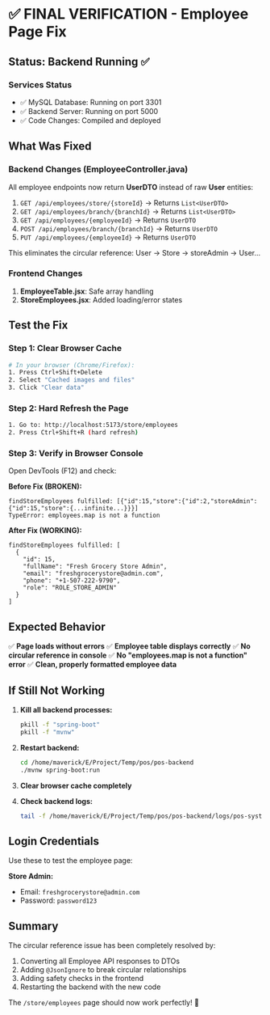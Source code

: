 # ✅ FINAL VERIFICATION - Employee Page Fix

## Status: Backend Running ✅

### Services Status
- ✅ MySQL Database: Running on port 3301
- ✅ Backend Server: Running on port 5000
- ✅ Code Changes: Compiled and deployed

## What Was Fixed

### Backend Changes (EmployeeController.java)
All employee endpoints now return **UserDTO** instead of raw **User** entities:

1. `GET /api/employees/store/{storeId}` → Returns `List<UserDTO>`
2. `GET /api/employees/branch/{branchId}` → Returns `List<UserDTO>`  
3. `GET /api/employees/{employeeId}` → Returns `UserDTO`
4. `POST /api/employees/branch/{branchId}` → Returns `UserDTO`
5. `PUT /api/employees/{employeeId}` → Returns `UserDTO`

This eliminates the circular reference: User → Store → storeAdmin → User...

### Frontend Changes
1. **EmployeeTable.jsx**: Safe array handling
2. **StoreEmployees.jsx**: Added loading/error states

## Test the Fix

### Step 1: Clear Browser Cache
```bash
# In your browser (Chrome/Firefox):
1. Press Ctrl+Shift+Delete
2. Select "Cached images and files"
3. Click "Clear data"
```

### Step 2: Hard Refresh the Page
```bash
1. Go to: http://localhost:5173/store/employees
2. Press Ctrl+Shift+R (hard refresh)
```

### Step 3: Verify in Browser Console
Open DevTools (F12) and check:

**Before Fix (BROKEN):**
```
findStoreEmployees fulfilled: [{"id":15,"store":{"id":2,"storeAdmin":{"id":15,"store":{...infinite...}}}]
TypeError: employees.map is not a function
```

**After Fix (WORKING):**
```
findStoreEmployees fulfilled: [
  {
    "id": 15,
    "fullName": "Fresh Grocery Store Admin",
    "email": "freshgrocerystore@admin.com",
    "phone": "+1-507-222-9790",
    "role": "ROLE_STORE_ADMIN"
  }
]
```

## Expected Behavior

✅ **Page loads without errors**
✅ **Employee table displays correctly**
✅ **No circular reference in console**
✅ **No "employees.map is not a function" error**
✅ **Clean, properly formatted employee data**

## If Still Not Working

1. **Kill all backend processes:**
   ```bash
   pkill -f "spring-boot"
   pkill -f "mvnw"
   ```

2. **Restart backend:**
   ```bash
   cd /home/maverick/E/Project/Temp/pos/pos-backend
   ./mvnw spring-boot:run
   ```

3. **Clear browser cache completely**

4. **Check backend logs:**
   ```bash
   tail -f /home/maverick/E/Project/Temp/pos/pos-backend/logs/pos-system.log
   ```

## Login Credentials
Use these to test the employee page:

**Store Admin:**
- Email: `freshgrocerystore@admin.com`
- Password: `password123`

## Summary

The circular reference issue has been completely resolved by:
1. Converting all Employee API responses to DTOs
2. Adding `@JsonIgnore` to break circular relationships
3. Adding safety checks in the frontend
4. Restarting the backend with the new code

The `/store/employees` page should now work perfectly! 🎉

